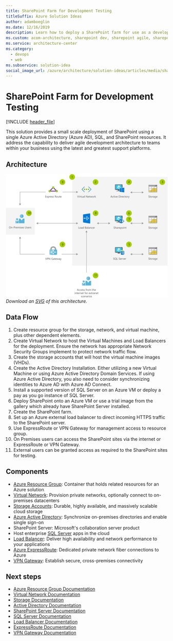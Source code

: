 ```yaml
---
title: SharePoint Farm for Development Testing
titleSuffix: Azure Solution Ideas
author: adamboeglin
ms.date: 12/16/2019
description: Learn how to deploy a SharePoint farm for use as a development testing environment with a step-by-step flowchart from Azure.
ms.custom: acom-architecture, sharepoint dev, sharepoint agile, sharepoint dev environment, lob-app, azure sharepoint development environment, sharepoint farm solution, interactive-diagram, 'https://azure.microsoft.com/solutions/architecture/sharepoint-farm-devtest/'
ms.service: architecture-center
ms.category:
  - devops
  - web
ms.subservice: solution-idea
social_image_url: /azure/architecture/solution-ideas/articles/media/sharepoint-farm-devtest.png
---
```


# SharePoint Farm for Development Testing

[!INCLUDE [header_file](../header.md)]

This solution provides a small scale deployment of SharePoint using a single Azure Active Directory (Azure AD), SQL, and SharePoint resources. It address the capability to deliver agile development architecture to teams within your business using the latest and greatest support platforms.

## Architecture

![Architecture diagram](../media/sharepoint-farm-devtest.png)
*Download an [SVG](../media/sharepoint-farm-devtest.svg) of this architecture.*

## Data Flow

1. Create resource group for the storage, network, and virtual machine, plus other dependent elements.
1. Create Virtual Network to host the Virtual Machines and Load Balancers for the deployment. Ensure the network has appropriate Network Security Groups implement to protect network traffic flow.
1. Create the storage accounts that will host the virtual machine images (VHDs).
1. Create the Active Directory Installation. Either utilizing a new Virtual Machine or using Azure Active Directory Domain Services. If using Azure Active Directory, you also need to consider synchronizing identities to Azure AD with Azure AD Connect.
1. Install a supported version of SQL Server on an Azure VM or deploy a pay as you go instance of SQL Server.
1. Deploy SharePoint onto an Azure VM or use a trial image from the gallery which already have SharePoint Server installed.
1. Create the SharePoint farm.
1. Set up an Azure external load balancer to direct incoming HTTPS traffic to the SharePoint server.
1. Use ExpressRoute or VPN Gateway for management access to resource group.
1. On Premises users can access the SharePoint sites via the internet or ExpressRoute or VPN Gateway.
1. External users can be granted access as required to the SharePoint sites for testing.

## Components

* [Azure Resource Group](https://azure.microsoft.com/features/resource-manager): Container that holds related resources for an Azure solution
* [Virtual Network](https://azure.microsoft.com/services/virtual-network): Provision private networks, optionally connect to on-premises datacenters
* [Storage Accounts](https://azure.microsoft.com/services/storage): Durable, highly available, and massively scalable cloud storage
* [Azure Active Directory](https://azure.microsoft.com/services/active-directory): Synchronize on-premises directories and enable single sign-on
* SharePoint Server: Microsoft's collaboration server product
* Host enterprise [SQL Server](https://azure.microsoft.com/services/virtual-machines/sql-server) apps in the cloud
* [Load Balancer](https://azure.microsoft.com/services/load-balancer): Deliver high availability and network performance to your applications
* [Azure ExpressRoute](https://azure.microsoft.com/services/expressroute): Dedicated private network fiber connections to Azure
* [VPN Gateway](https://azure.microsoft.com/services/vpn-gateway): Establish secure, cross-premises connectivity

## Next steps

* [Azure Resource Group Documentation](https://docs.microsoft.com/azure/azure-resource-manager/resource-group-overview)
* [Virtual Network Documentation](https://docs.microsoft.com/azure/virtual-network/virtual-networks-overview)
* [Storage Documentation](https://docs.microsoft.com/azure/storage/blobs/storage-blobs-introduction)
* [Active Directory Documentation](https://support.microsoft.com/help/2721672/microsoft-server-software-support-for-microsoft-azure-virtual-machines)
* [SharePoint Server Documentation](https://docs.microsoft.com/sharepoint/administration/intranet-sharepoint-server-2016-in-azure-dev-test-environment)
* [SQL Server Documentation](https://docs.microsoft.com/sql/relational-databases/databases/deploy-a-sql-server-database-to-a-microsoft-azure-virtual-machine?view=sql-server-2017)
* [Load Balancer Documentation](https://docs.microsoft.com/azure/load-balancer/load-balancer-standard-overview)
* [ExpressRoute Documentation](https://docs.microsoft.com/azure/expressroute)
* [VPN Gateway Documentation](https://docs.microsoft.com/azure/vpn-gateway)
